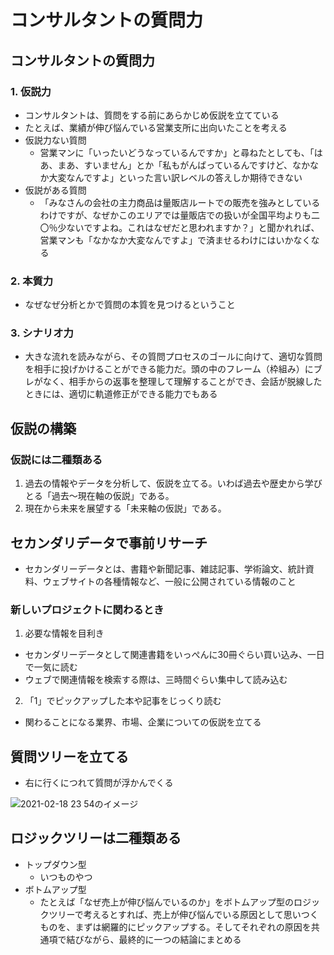 # コンサルタントの質問力

## コンサルタントの質問力
### 1. 仮説力
- コンサルタントは、質問をする前にあらかじめ仮説を立てている
- たとえば、業績が伸び悩んでいる営業支所に出向いたことを考える
- 仮説力ない質問  
  - 営業マンに「いったいどうなっているんですか」と尋ねたとしても、「はあ、まあ、すいません」とか「私もがんばっているんですけど、なかなか大変なんですよ」といった言い訳レベルの答えしか期待できない
- 仮説がある質問
  - 「みなさんの会社の主力商品は量販店ルートでの販売を強みとしているわけですが、なぜかこのエリアでは量販店での扱いが全国平均よりも二〇％少ないですよね。これはなぜだと思われますか？」と聞かれれば、営業マンも「なかなか大変なんですよ」で済ませるわけにはいかなくなる
### 2. 本質力
- なぜなぜ分析とかで質問の本質を見つけるということ
### 3. シナリオ力
- 大きな流れを読みながら、その質問プロセスのゴールに向けて、適切な質問を相手に投げかけることができる能力だ。頭の中のフレーム（枠組み）にブレがなく、相手からの返事を整理して理解することができ、会話が脱線したときには、適切に軌道修正ができる能力でもある

## 仮説の構築
### 仮説には二種類ある
1. 過去の情報やデータを分析して、仮説を立てる。いわば過去や歴史から学びとる「過去～現在軸の仮説」である。
2. 現在から未来を展望する「未来軸の仮説」である。

## セカンダリデータで事前リサーチ
- セカンダリーデータとは、書籍や新聞記事、雑誌記事、学術論文、統計資料、ウェブサイトの各種情報など、一般に公開されている情報のこと
### 新しいプロジェクトに関わるとき
1. 必要な情報を目利き
  - セカンダリーデータとして関連書籍をいっぺんに30冊ぐらい買い込み、一日で一気に読む
  - ウェブで関連情報を検索する際は、三時間ぐらい集中して読み込む
2. 「1」でピックアップした本や記事をじっくり読む
  - 関わることになる業界、市場、企業についての仮説を立てる

## 質問ツリーを立てる
- 右に行くにつれて質問が浮かんでくる

![2021-02-18 23 54のイメージ](https://user-images.githubusercontent.com/53253817/108374843-bbdb8300-7244-11eb-8d8a-a083f311af69.jpg)

## ロジックツリーは二種類ある
- トップダウン型
  - いつものやつ
- ボトムアップ型
  - たとえば「なぜ売上が伸び悩んでいるのか」をボトムアップ型のロジックツリーで考えるとすれば、売上が伸び悩んでいる原因として思いつくものを、まずは網羅的にピックアップする。そしてそれぞれの原因を共通項で結びながら、最終的に一つの結論にまとめる
